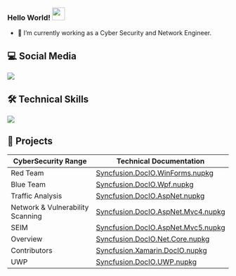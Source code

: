 <!--
**killbay/killbay** is a ✨ _special_ ✨ repository because its `README.md` (this file) appears on your GitHub profile.

Here are some ideas to get you started:

- 🔭 I’m currently working on ...
- 🌱 I’m currently learning ...
- 👯 I’m looking to collaborate on ...
- 🤔 I’m looking for help with ...
- 💬 Ask me about ...
- 📫 How to reach me: ...
- 😄 Pronouns: ...
- ⚡ Fun fact: ...
-->

### Hello World!  <img src="https://github.com/sciencepal/sciencepal/blob/master/assets/Hi.gif" width="29px">
- 🔭 I’m currently working as a Cyber Security and Network Engineer.

<!-- EMPTY SPACE -->

## 💻 Social Media
<p>
  <a href="https://www.linkedin.com/in/francisco-valencia-95a650123/">
    <img src="https://skillicons.dev/icons?i=linkedin"/>
   </a>
</p>

<!-- EMPTY SPACE -->

## 🛠️ Technical Skills
<p align="left">
    <a href="https://github.com/killbay">
    <img src="https://skillicons.dev/icons?i=linux,bash,aws,azure,github,git,docker,vim,python,html,markdown,wordpress,vscode,discord" /></a>
</p>

<!-- EMPTY SPACE -->

## 📕 Projects
|CyberSecurity Range|Technical Documentation|
|-----------|------------|
|Red Team|[Syncfusion.DocIO.WinForms.nupkg](https://www.nuget.org/packages/Syncfusion.DocIO.WinForms/)|
|Blue Team|[Syncfusion.DocIO.Wpf.nupkg](https://www.nuget.org/packages/Syncfusion.DocIO.Wpf/)|
|Traffic Analysis|[Syncfusion.DocIO.AspNet.nupkg](https://www.nuget.org/packages/Syncfusion.DocIO.AspNet/)|
|Network & Vulnerability Scanning|[Syncfusion.DocIO.AspNet.Mvc4.nupkg](https://www.nuget.org/packages/Syncfusion.DocIO.AspNet.Mvc4/)|
|SEIM|[Syncfusion.DocIO.AspNet.Mvc5.nupkg](https://www.nuget.org/packages/Syncfusion.DocIO.AspNet.Mvc5/)|
|Overview|[Syncfusion.DocIO.Net.Core.nupkg](https://www.nuget.org/packages/Syncfusion.DocIO.Net.Core/)|
|Contributors|[Syncfusion.Xamarin.DocIO.nupkg](https://www.nuget.org/packages/Syncfusion.Xamarin.DocIO/)|
|UWP|[Syncfusion.DocIO.UWP.nupkg](https://www.nuget.org/packages/Syncfusion.DocIO.UWP/)|

<!-- End -->
